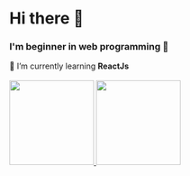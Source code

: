 <p align="center">
<h1>Hi there 👋</h1>
<h3>I'm beginner in web programming 🙌</h3>
  🔎 I’m currently learning <strong>ReactJs</strong><br/>
<br/>
<a href="https://github.com/amelia-iky/">
  <img height="150em" src="https://github-readme-stats-eight-theta.vercel.app/api?username=amelia-iky&show_icons=true&theme=algolia&include_all_commits=true&count_private=true"/>
  <img height="150em" src="https://github-readme-stats-eight-theta.vercel.app/api/top-langs/?username=amelia-iky&layout=compact&langs_count=8&theme=algolia"/>
</a>
</p>
